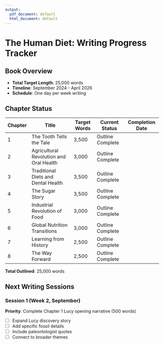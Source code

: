 ```yaml
---
output:
  pdf_document: default
  html_document: default
---
```

# The Human Diet: Writing Progress Tracker

## Book Overview
- **Total Target Length**: 25,000 words
- **Timeline**: September 2024 - April 2026
- **Schedule**: One day per week writing

## Chapter Status

| Chapter | Title | Target Words | Current Status | Completion Date |
|---------|-------|--------------|----------------|-----------------|
| 1 | The Tooth Tells the Tale | 3,500 | Outline Complete | |
| 2 | Agricultural Revolution and Oral Health | 3,000 | Outline Complete | |
| 3 | Traditional Diets and Dental Health | 3,500 | Outline Complete | |
| 4 | The Sugar Story | 3,500 | Outline Complete | |
| 5 | Industrial Revolution of Food | 3,000 | Outline Complete | |
| 6 | Global Nutrition Transitions | 3,000 | Outline Complete | |
| 7 | Learning from History | 2,500 | Outline Complete | |
| 8 | The Way Forward | 2,500 | Outline Complete | |

**Total Outlined**: 25,000 words

## Next Writing Sessions

### Session 1 (Week 2, September)
**Priority**: Complete Chapter 1 Lucy opening narrative (500 words)
- [ ] Expand Lucy discovery story
- [ ] Add specific fossil details
- [ ] Include paleontologist quotes
- [ ] Connect to broader themes